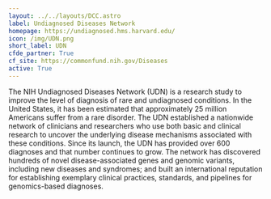 ```yaml
---
layout: ../../layouts/DCC.astro
label: Undiagnosed Diseases Network
homepage: https://undiagnosed.hms.harvard.edu/
icon: /img/UDN.png
short_label: UDN
cfde_partner: True
cf_site: https://commonfund.nih.gov/Diseases
active: True
---
```

The NIH Undiagnosed Diseases Network (UDN) is a research study to improve the level of diagnosis of rare and undiagnosed conditions. In the United States, it has been estimated that approximately 25 million Americans suffer from a rare disorder. The UDN established a nationwide network of clinicians and researchers who use both basic and clinical research to uncover the underlying disease mechanisms associated with these conditions. Since its launch, the UDN has provided over 600 diagnoses and that number continues to grow. The network has discovered hundreds of novel disease-associated genes and genomic variants, including new diseases and syndromes; and built an international reputation for establishing exemplary clinical practices, standards, and pipelines for genomics-based diagnoses.